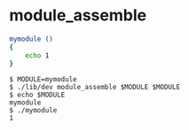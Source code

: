 module_assemble
===============

```sh file mymodule.sh
mymodule ()
{
	echo 1
}
```


```console test
$ MODULE=mymodule
$ ./lib/dev module_assemble $MODULE $MODULE
$ echo $MODULE
mymodule
$ ./mymodule
1
```
